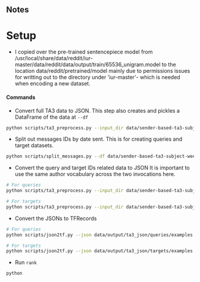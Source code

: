 ## Notes

# Setup
- I copied over the pre-trained sentencepiece model from /usr/local/share/data/reddit/iur-master/data/reddit/data/output/train/65536_unigram.model to the location data/reddit/pretrained/model mainly due to permissions issues for writting out to the directory under 'iur-master'- which is needed when encoding a new dataset.

#### Commands
- Convert full TA3 data to JSON. This step also creates and pickles a DataFrame of the data at `--df` 
```sh
python scripts/ta3_preprocess.py --input_dir data/sender-based-ta3-subject-weeks1-13 --df data/sender-based-ta3-subject-weeks1-13-df-pickle.zip --num_headers 3 --ids data/output/sender_history.ids --config data/sender-based-ta3-subject-weeks1-13/config.json --output_dir data/output/ta3_json --model_dir data/reddit/pretrained/model
```

- Split out messages IDs by date sent. This is for creating queries and target datasets.
```sh
python scripts/split_messages.py --df data/sender-based-ta3-subject-weeks1-13-df-pickle.zip --min_episode_length 16 --output_prefix data/output/sender_history_split
```

- Convert the query and target IDs related data to JSON
  It is important to use the same author vocabulary across the two invocations here.
```sh
# For queries
python scripts/ta3_preprocess.py --input_dir data/sender-based-ta3-subject-weeks1-13 --num_headers 3 --df data/sender-based-ta3-subject-weeks1-13-df-pickle.zip --ids data/output/sender_history_split_0.ids --config data/sender-based-ta3-subject-weeks1-13/config.json --output_dir data/output/ta3_json/query-target --model_dir data/reddit/pretrained/model --json_filename queries.json

# For targets
python scripts/ta3_preprocess.py --input_dir data/sender-based-ta3-subject-weeks1-13 --num_headers 3 --df data/sender-based-ta3-subject-weeks1-13-df-pickle.zip --ids data/output/sender_history_split_1.ids --config data/sender-based-ta3-subject-weeks1-13/config.json --output_dir data/output/ta3_json/query-target --model_dir data/reddit/pretrained/model --json_filename targets.json
```

- Convert the JSONs to TFRecords
```sh
# For queries
python scripts/json2tf.py --json data/output/ta3_json/queries/examples.json --tf data/output/ta3_tf/queries --config data/sender-based-ta3-subject-weeks1-13/config.json  --shard_size 5000 --max_length 32

# For targets
python scripts/json2tf.py --json data/output/ta3_json/targets/examples.json --tf data/output/ta3_tf/targets --config data/sender-based-ta3-subject-weeks1-13/config.json  --shard_size 5000 --max_length 32
```

- Run `rank`
```sh
python 
```